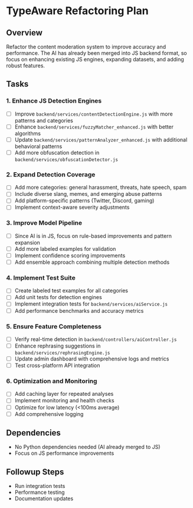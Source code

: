 # TypeAware Refactoring Plan

## Overview
Refactor the content moderation system to improve accuracy and performance. The AI has already been merged into JS backend format, so focus on enhancing existing JS engines, expanding datasets, and adding robust features.

## Tasks

### 1. Enhance JS Detection Engines
- [ ] Improve `backend/services/contentDetectionEngine.js` with more patterns and categories
- [ ] Enhance `backend/services/fuzzyMatcher_enhanced.js` with better algorithms
- [ ] Update `backend/services/patternAnalyzer_enhanced.js` with additional behavioral patterns
- [ ] Add more obfuscation detection in `backend/services/obfuscationDetector.js`

### 2. Expand Detection Coverage
- [ ] Add more categories: general harassment, threats, hate speech, spam
- [ ] Include diverse slang, memes, and emerging abuse patterns
- [ ] Add platform-specific patterns (Twitter, Discord, gaming)
- [ ] Implement context-aware severity adjustments

### 3. Improve Model Pipeline
- [ ] Since AI is in JS, focus on rule-based improvements and pattern expansion
- [ ] Add more labeled examples for validation
- [ ] Implement confidence scoring improvements
- [ ] Add ensemble approach combining multiple detection methods

### 4. Implement Test Suite
- [ ] Create labeled test examples for all categories
- [ ] Add unit tests for detection engines
- [ ] Implement integration tests for `backend/services/aiService.js`
- [ ] Add performance benchmarks and accuracy metrics

### 5. Ensure Feature Completeness
- [ ] Verify real-time detection in `backend/controllers/aiController.js`
- [ ] Enhance rephrasing suggestions in `backend/services/rephrasingEngine.js`
- [ ] Update admin dashboard with comprehensive logs and metrics
- [ ] Test cross-platform API integration

### 6. Optimization and Monitoring
- [ ] Add caching layer for repeated analyses
- [ ] Implement monitoring and health checks
- [ ] Optimize for low latency (<100ms average)
- [ ] Add comprehensive logging

## Dependencies
- No Python dependencies needed (AI already merged to JS)
- Focus on JS performance improvements

## Followup Steps
- Run integration tests
- Performance testing
- Documentation updates
